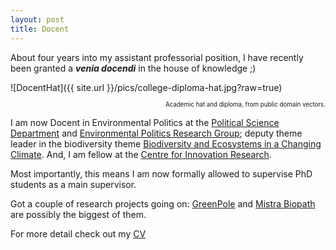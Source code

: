 ```yaml
---
layout: post
title: Docent 
---
```


About four years into my assistant professorial position, I have recently been granted a ***venia docendi*** in the house of knowledge ;)


![DocentHat]({{ site.url }}/pics/college-diploma-hat.jpg?raw=true)
<p style="text-align: right;"><sub><sup>Academic hat and diploma, from public domain vectors.</sup></sub></p>

I am now Docent in Environmental Politics at the [Political Science Department](https://www.svet.lu.se/en/start-department-of-political-science) and [Environmental Politics Research Group](https://www.svet.lu.se/en/research/research-groups/environmental-politics-research-group-eprg); deputy theme leader in the biodiversity theme [Biodiversity and Ecosystems in a Changing Climate](https://www.becc.lu.se/). And, I am fellow at the [Centre for Innovation Research](https://www.circle.lu.se/).

Most importantly, this means I am now formally allowed to supervise PhD students as a main supervisor.

Got a couple of research projects going on: [GreenPole](https://greenpole.se) and [Mistra Biopath](https://www.mistrabiopath.se) are possibly the biggest of them. 

For more detail check out my [CV](https://nils.droste.io/research/CV/CV2023.pdf)
